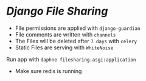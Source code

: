 # ***Django File Sharing***

- FIle permissions are applied with `django-guardian`
- File comments are written with `channels`
- The Files will be deleted after `7 days` with `celery`
- Static Files are serving with `WhiteNoise`

Run app with `daphne filesharing.asgi:application`
- Make sure redis is running
